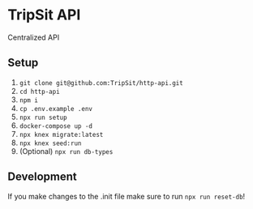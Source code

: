 # TripSit API

Centralized API 

## Setup

1. `git clone git@github.com:TripSit/http-api.git`
2. `cd http-api`
3. `npm i`
4. `cp .env.example .env`
5. `npx run setup`
6. `docker-compose up -d`
7. `npx knex migrate:latest`
8. `npx knex seed:run`
9. (Optional) `npx run db-types`

## Development
If you make changes to the .init file make sure to run `npx run reset-db`!